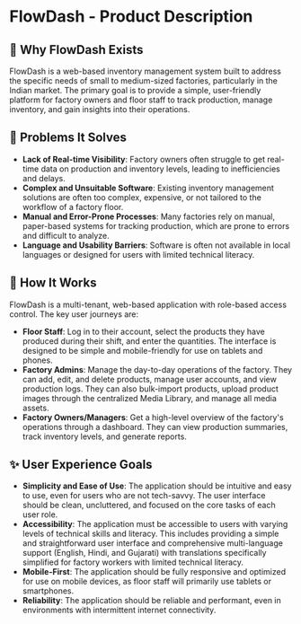 # FlowDash - Product Description

## 🎯 **Why FlowDash Exists**
FlowDash is a web-based inventory management system built to address the specific needs of small to medium-sized factories, particularly in the Indian market. The primary goal is to provide a simple, user-friendly platform for factory owners and floor staff to track production, manage inventory, and gain insights into their operations.

## 🧩 **Problems It Solves**
- **Lack of Real-time Visibility**: Factory owners often struggle to get real-time data on production and inventory levels, leading to inefficiencies and delays.
- **Complex and Unsuitable Software**: Existing inventory management solutions are often too complex, expensive, or not tailored to the workflow of a factory floor.
- **Manual and Error-Prone Processes**: Many factories rely on manual, paper-based systems for tracking production, which are prone to errors and difficult to analyze.
- **Language and Usability Barriers**: Software is often not available in local languages or designed for users with limited technical literacy.

## 🚀 **How It Works**
FlowDash is a multi-tenant, web-based application with role-based access control. The key user journeys are:
- **Floor Staff**: Log in to their account, select the products they have produced during their shift, and enter the quantities. The interface is designed to be simple and mobile-friendly for use on tablets and phones.
- **Factory Admins**: Manage the day-to-day operations of the factory. They can add, edit, and delete products, manage user accounts, and view production logs. They can also bulk-import products, upload product images through the centralized Media Library, and manage all media assets.
- **Factory Owners/Managers**: Get a high-level overview of the factory's operations through a dashboard. They can view production summaries, track inventory levels, and generate reports.

## ✨ **User Experience Goals**
- **Simplicity and Ease of Use**: The application should be intuitive and easy to use, even for users who are not tech-savvy. The user interface should be clean, uncluttered, and focused on the core tasks of each user role.
- **Accessibility**: The application must be accessible to users with varying levels of technical skills and literacy. This includes providing a simple and straightforward user interface and comprehensive multi-language support (English, Hindi, and Gujarati) with translations specifically simplified for factory workers with limited technical literacy.
- **Mobile-First**: The application should be fully responsive and optimized for use on mobile devices, as floor staff will primarily use tablets or smartphones.
- **Reliability**: The application should be reliable and performant, even in environments with intermittent internet connectivity.